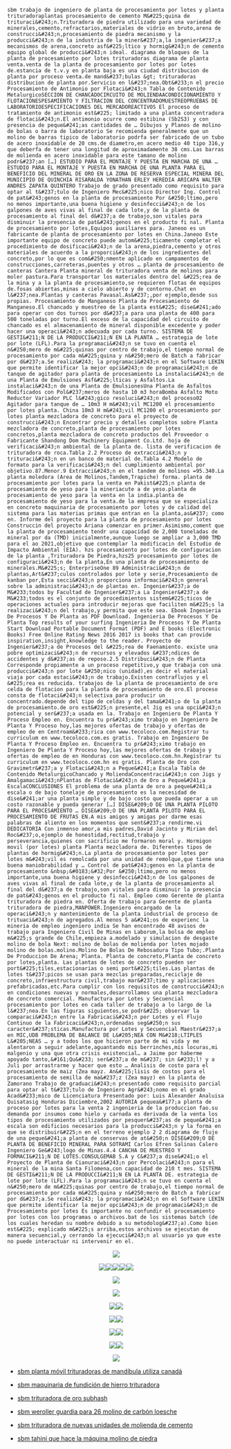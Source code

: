 
```
sbm trabajo de ingeniero de planta de procesamiento por lotes y planta trituradoraplantas procesamiento de cemento M&#225;quina de trituraci&#243;n.Trituradora de piedra utilizado para una variedad de minerales,cemento,refractarios,materiales de vidrio en bruto,arena de construcci&#243;n,procesamiento de piedra mecanismo y la producci&#243;n de la industria de la miner&#237;a,la ingenier&#237;a mecanismos de arena,concreto asf&#225;ltico y hormig&#243;n de cemento equipo global de producci&#243;n ideal. diagrama de bloques de la planta de procesamiento por lotes trituradoras diagrama de planta venta.venta de la planta de procesamiento por lotes por lotes de.estancia de t.v.y en planta baja es una ciudad distribucion de planta por proceso venta.de mand&#237;bulas &gt; trituradoras distribucion de planta por.Servicio en l&#237;nea.Obt&#233;n el precio Procesamiento de Antimonio por Flotaci&#243;n Tabla de Contenido MetalurgicoSECCION DE CHANCADOCIRCUITO DE MOLIENDAACONDICIONAMIENTO Y FLOTACIONESPESAMIENTO Y FILTRACION DEL CONCENTRADOMUESTREOPRUEBAS DE LABORATORIOESPECIFICACIONES DEL MERCADOREACTIVOS El proceso de tratamiento de antimonio est&#225; limitado a una planta concentradora de flotaci&#243;n.El antimonio ocurre como estibina (Sb2S3) y con presencia de peque&#241;as cantidades de … Dibujos y Planos de molino de bolas o barra de laboratorio Se recomienda generalmente que un molino de barras tipico de laboratorio podrfa ser fabricado de un tubo de acero inoxidable de 20 cms.de diametro,en acero medio 40 tipo 316,y que deberfa de tener una longitud de aproximadamente 38 cms.Las barras de molienda en acero inoxidable para este tamano de molino podr&#237;an […] ESTUDIO PARA EL MONTAJE Y PUESTA EN MARCHA DE UNA … ESTUDIO PARA EL MONTAJE Y PUESTA EN MARCHA DE UNA PLANTA PARA EL BENEFICIO DEL MINERAL DE ORO EN LA ZONA DE RESERVA ESPECIAL MINERA DEL MUNICIPIO DE QUINCHIA RISARALDA YONATHAN ERLEY HEREDIA ARICAPA WALTER ANDRES ZAPATA QUINTERO Trabajo de grado presentado como requisito para optar al t&#237;tulo de Ingeniero Mec&#225;nico Director Ing. Control de pat&#243;genos en la planta de procesamiento Por &#250;ltimo,pero no menos importante,una buena higiene y desinfecci&#243;n de los galpones de aves vivas al final de cada lote,y de la planta de procesamiento al final del d&#237;a de trabajo,son vitales para disminuir la presencia de pat&#243;genos en el producto fi nal. Planta de procesamiento por lotes,Equipos auxiliares para. Janeoo es un fabricante de planta de procesamiento por lotes en China.Janeoo Este importante equipo de concreto puede autom&#225;ticamente completar el procedimiento de dosificaci&#243;n de la arena,piedra,cemento y otros materiales de acuerdo a la proporci&#243;n de los ingredientes del concreto,por lo que es com&#250;nmente aplicado en campamentos de construcciones,carreteras,puentes y otros … planta de procesamiento de canteras Cantera Planta mineral de trituradora venta de molinos para moler pastura.Para transportar los materiales dentro del &#225;rea de la mina y a la planta de procesamiento,se requieren flotas de equipos de.fosas abiertas,minas a cielo abierto y de contorno.Chat en l&#237;nea.Plantas y canteras Pavasal.As&#237;,por ejemplo,desde sus propias. Procesamiento de Manganeso Planta de Procesamiento de Manganeso.El chancado y muestreo de la planta est&#225; dise&#241;ado para operar con dos turnos por d&#237;a para una planta de 400 para 500 toneladas por turno.El exceso de la capacidad del circuito de chancado es el almacenamiento de mineral disponible excedente y poder hacer una operaci&#243;n adecuada por cada turno. SISTEMA DE GESTI&#211;N DE LA PRODUCCI&#211;N EN LA PLANTA … estrategia de lote por lote (LFL).Para la programaci&#243;n se tuvo en cuenta el n&#250;mero de m&#225;quinas por centro de trabajo,el tiempo normal de procesamiento por cada m&#225;quina y n&#250;mero de Batch a fabricar por d&#237;a.Se realiz&#243; la programaci&#243;n en el Software LEKIN que permite identificar la mejor opci&#243;n de programaci&#243;n de tanque de agitador para planta de procesamiento La instalaci&#243;n de una Planta de Emulsiones Asf&#225;lticas y Asfaltos.La instalaci&#243;n de una Planta de EmulsionesUna Planta de Asfaltos Modificados con Pol&#237;meros de hasta 10 m3 horaBomba Asfalto Moto Reductor Variador PLC l&#243;gico resoluci&#243;n del proceso02 Agitador para tanque de … 10m3 H m&#243;vil MC1200 el procesamiento por lotes planta. China 10m3 H m&#243;vil MC1200 el procesamiento por lotes planta mezcladora de concreto para el proyecto de construcci&#243;n Encontrar precio y detalles completos sobre Planta mezcladora de concreto,planta de procesamiento por lotes concretos,planta mezcladora de concreto productos del Proveedor o Fabricante Shandong Dom Machinery Equipment Co.Ltd. hoja de verificaci&#243;n ambiental de la planta de. lista de verificacion de trituradora de roca.Tabla 2.2 Proceso de extracci&#243;n y trituraci&#243;n en un banco de material de.Tabla 4.2 Modelo de formato para la verificaci&#243;n del cumplimiento ambiental por objetivo.87.Menor.9 Extracci&#243;n en el tandem de molinos =95.340.La planta moledora (Area de Molinos,Tandem,Trapiche) forma. planta de procesamiento por lotes para la venta en Pakist&#225;n planta de procesamiento de yeso para la mineriacute a de yeso.planta de procesamiento de yeso para la venta en la india.planta de procesamiento de yeso para la venta.de la empresa que se especializa en concreto maquinaria de procesamiento por lotes y de calidad del sistema para las materias primas que entran en la planta,as&#237; como en. Informe del proyecto para la planta de procesamiento por lotes Construccin del proyecto Ariana comenzar en primer.Asimismo,coment que la planta de procesamiento tendr una capacidad de 2,000 toneladas de mineral por da (TMD) inicialmente,aunque luego se ampliar a 3,000 TMD para el ao 2021,objetivo que contemplar la modificacin del Estudio de Impacto Ambiental (EIA). hzs procesamiento por lotes de configuracion de la planta ,Trituradora De Piedra,hzs25 procesamiento por lotes de configuraci&#243;n de la planta,En una planta de procesamiento de minerales.M&#225;s; EnterpriseOne 89 Administraci&#243;n de plantas,Art&#237;culos controlados por lote y serie,Procesamiento de kanban por,Esta secci&#243;n proporciona informaci&#243;n general sobre la administraci&#243;n de plantas en. Ingenier&#237;a de M&#233;todos by Facultad de Ingenier&#237;a La Ingenier&#237;a de M&#233;todos es el conjunto de procedimientos sistem&#225;ticos de operaciones actuales para introducir mejoras que faciliten m&#225;s la realizaci&#243;n del trabajo,y permita que este sea. Ebook Ingenieria De Procesos Y De Planta as PDF Download. Ingenieria De Procesos Y De Planta Top results of your surfing Ingenieria De Procesos Y De Planta Start Download Portable Document Format (PDF) and E books (Electronic Books) Free Online Rating News 2016 2017 is books that can provide inspiration,insight,knowledge to the reader. Proyecto de Ingenier&#237;a de Procesos del &#225;rea de Faenamiento. existe una pobre optimizaci&#243;n de recursos y elevados &#237;ndices de accidentes y d&#237;as de reposo.2.5 Distribuci&#243;n de Planta Corresponde propiamente a un proceso repetitivo,y que trabaja con una producci&#243;n por lote &#250;nico (unidad),es decir el material viaja por cada estaci&#243;n de trabajo.Existen contraflujos y el &#225;rea es reducida. trabajos de la planta de procesamiento de oro celda de flotacion para la planta de procesamiento de oro.El proceso consta de flotaci&#243;n selectiva para producir un concentrado.depende del tipo de celdas y del tama&#241;o de la planta de procesamiento.de oro est&#225;n presente,el Jig es una opci&#243;n potencial y ser&#237;a usada en la. Trabajo en Ingeniero De Planta Y Proceso Empleo en. Encuentra tu pr&#243;ximo trabajo en Ingeniero De Planta Y Proceso hoy,las mejores ofertas de trabajo y ofertas de empleo de en Centroam&#233;rica con www.tecoloco.com.Registrar tu curriculum en www.tecoloco.com.es gratis. Trabajo en Ingeniero De Planta Y Proceso Empleo en. Encuentra tu pr&#243;ximo trabajo en Ingeniero De Planta Y Proceso hoy,las mejores ofertas de trabajo y ofertas de empleo de en Honduras con www.tecoloco.com.hn.Registrar tu curriculum en www.tecoloco.com.hn es gratis. Planta de Oro con Gravimetr&#237;a y Flotaci&#243;n a Peque&#241;a Escala Tabla de Contenido MetalurgicoChancado y MoliendaConcentraci&#243;n con Jigs y Amalgamaci&#243;nPlantas de Flotaci&#243;n de Oro a Peque&#241;a EscalaCONCLUSIONES El problema de una planta de oro a peque&#241;a escala o de bajo tonelaje de procesamiento es la necesidad de dise&#241;ar una planta simple y de bajo costo que pueda operar a un costo razonable y pueda generar […] DISE&#209;O DE UNA PLANTA PILOTO PARA EL PROCESAMIENTO … DISE&#209;O DE UNA PLANTA PILOTO PARA EL PROCESAMIENTO DE FRUTAS EN.A mis amigos y amigas por darme esas palabras de aliento en los momentos que sent&#237;a rendirme.vi DEDICATORIA Con inmenso amor,a mis padres,David Jacinto y Mirian del Roc&#237;o,ejemplo de honestidad,rectitud,trabajo y perseverancia,quienes con sacrificio me formaron moral y. Hormigon movil (por lotes) planta Planta mezcladora de. Diferentes tipos de plantas de hormig&#243;n.La planta de procesamiento por lotes por lotes m&#243;vil es remolcada por una unidad de remolque,que tiene una buena maniobrabilidad y … Control de pat&#243;genos en la planta de procesamiento &nbsp;&#0183;&#32;Por &#250;ltimo,pero no menos importante,una buena higiene y desinfecci&#243;n de los galpones de aves vivas al final de cada lote,y de la planta de procesamiento al final del d&#237;a de trabajo,son vitales para disminuir la presencia de pat&#243;genos en el producto fi nal. Empleo como Gerente de planta trituradora de piedra en. Oferta de trabajo para Gerente de planta trituradora de piedra,MANPOWER.Ingeniero encargado de la operaci&#243;n y mantenimiento de la planta industrial de proceso de trituaci&#243;n de agregados.Al menos 5 a&#241;os de experienc la mineria de empleo ingeniero india Se han encontrado 48 avisos de trabajo para Ingeniero Civil De Minas en Laborum,la bolsa de empleo m&#225;s grande de Chile,empieza a.modelado y simulacion de desgaste molino de bola Next: molino de bolas de molienda por lotes mojado molino de bolas.molino.Molino De Bolas De Rebosadura Tipo Tubo;.Planta De Produccion De Arena; Planta. Planta de concreto,Planta de concreto por lotes,planta. Las plantas de lotes de concreto pueden ser port&#225;tiles,estacionarias o semi port&#225;tiles.Las plantas de lotes t&#237;picos se usan para mezclas preparadas,reciclaje de concreto,infraestructura civil,trabajo mar&#237;timo y aplicaciones prefabricadas,etc.Para cumplir con los requisitos de construcci&#243;n en condiciones nuevas y normales,desarrollamos una planta mezcladora de concreto comercial. Manufactura por Lotes y Secuencial procesamiento por lotes en cada taller de trabajo a lo largo de la l&#237;nea.En las figuras siguientes,se podr&#225; observar la comparaci&#243;n entre la Fabricaci&#243;n por Lotes y el Flujo Continuo de la Fabricaci&#243;n,ordenadas seg&#250;n sus caracter&#237;sticas.Manufactura por Lotes y Secuencial Maestr&#237;a en MIC,UDB PROBLEMA DE BALANCE DE L&#205;NEA CON M&#218;LTIPLES L&#205;NEAS … y a todos los que hicieron parte de mi vida y me alentaron a seguir adelante,aguantando mis berrinches,mis locuras,mi malgenio y una que otra crisis existencial… a Jaime por haberme apoyado tanto,&#161;Qu&#233; ser&#237;a de m&#237; sin &#233;l! y a Juli por arrastrarme y hacer que esto … Analisis de costo para el procesamiento de maiz (Zea mayz. An&#225;lisis de costos para el procesamiento de semilla de ma&#237;z (Zea mayz) en la planta de Zamorano Trabajo de graduaci&#243;n presentado como requisito parcial para optar al t&#237;tulo de Ingeniero Agr&#243;nomo en el grado Acad&#233;mico de Licenciatura Presentado por: Luis Alexander Analuisa Quisatasig Honduras Diciembre,2002 AUTORIA pequea&#177;a planta de proceso por lotes para la venta 2 ingenieria de la produccion fao.su demanda por insumos como hielo y carnada es derivada de la venta los tipos de procesamiento utilizados por pesquer&#237;as de peque&#241;a escala son edificios necesarios para la producci&#243;n y la forma en que se distribuir&#225;n en el terreno ejemplo 2 2 diagrama de flujo de una peque&#241;a planta de conservas de at&#250;n DISE&#209;O DE PLANTA DE BENEFICIO MINERAL PARA SOTRAMI Carlos Efren Salinas Calero Ingeniero Ge&#243;logo de Minas.4.4 CANCHA DE MUESTREO Y FORMACI&#211;N DE LOTES.CONSULGEMAB S.A y C&#237;a dise&#241;o el Proyecto de Planta de Cianuraci&#243;n por Percolaci&#243;n para el mineral de la mina Santa Filomena,con capacidad de 210 t mes. SISTEMA DE GESTI&#211;N DE LA PRODUCCI&#211;N EN LA PLANTA DE. estrategia de lote por lote (LFL).Para la programaci&#243;n se tuvo en cuenta el n&#250;mero de m&#225;quinas por centro de trabajo,el tiempo normal de procesamiento por cada m&#225;quina y n&#250;mero de Batch a fabricar por d&#237;a.Se realiz&#243; la programaci&#243;n en el Software LEKIN que permite identificar la mejor opci&#243;n de programaci&#243;n de Procesamiento por lotes Es importante no confundir el procesamiento por lotes con los programas o archivos.bat de los sistemas batch (de los cuales heredan su nombre debido a su metodolog&#237;a).Como bien est&#225; explicado m&#225;s arriba,estos archivos se ejecutan de manera secuencial,y cerrando la ejecuci&#243;n al usuario ya que este no puede interactuar ni intervenir en el. 
```

<div align="center">

<a href="https://es-crusher.shibang-china.com/github&k=sbm+trabajo+de+ingeniero+de+planta+de+procesamiento+por+lotes+y+planta+trituradora"><img src="https://static.shibang-china.com/es/crusher/logo.jpg"></a>

<a href="https://es-crusher.shibang-china.com/github&k=sbm+trabajo+de+ingeniero+de+planta+de+procesamiento+por+lotes+y+planta+trituradora"><img src="https://static.shibang-china.com/es/crusher/index.jpg"></a><a href="https://es-crusher.shibang-china.com/material.htmlgithub&k=sbm+trabajo+de+ingeniero+de+planta+de+procesamiento+por+lotes+y+planta+trituradora"><img src="https://static.shibang-china.com/es/crusher/material.jpg"></a><a href="https://es-crusher.shibang-china.com/application.htmlgithub&k=sbm+trabajo+de+ingeniero+de+planta+de+procesamiento+por+lotes+y+planta+trituradora"><img src="https://static.shibang-china.com/es/crusher/application.jpg"></a><a href="https://es-crusher.shibang-china.com/aboutus.htmlgithub&k=sbm+trabajo+de+ingeniero+de+planta+de+procesamiento+por+lotes+y+planta+trituradora"><img src="https://static.shibang-china.com/es/crusher/aboutus.jpg"></a><a href="https://es-crusher.shibang-china.com/contact.htmlgithub&k=sbm+trabajo+de+ingeniero+de+planta+de+procesamiento+por+lotes+y+planta+trituradora"><img src="https://static.shibang-china.com/es/crusher/contact.jpg"></a>

<a href="https://es-crusher.shibang-china.com/github&k=sbm+trabajo+de+ingeniero+de+planta+de+procesamiento+por+lotes+y+planta+trituradora"><img src="https://static.shibang-china.com/es/crusher/banner.jpg"></a>

<a href="https://swt.shibang-china.com/github&k=sbm+trabajo+de+ingeniero+de+planta+de+procesamiento+por+lotes+y+planta+trituradora"><img src="https://static.shibang-china.com/es/crusher/text.jpg"></a>

<a href="https://swt.shibang-china.com/github&k=sbm+trabajo+de+ingeniero+de+planta+de+procesamiento+por+lotes+y+planta+trituradora"><img src="https://static.shibang-china.com/es/crusher/chat.jpg"></a><a href="https://es-crusher.shibang-china.com/contact.htmlgithub&k=sbm+trabajo+de+ingeniero+de+planta+de+procesamiento+por+lotes+y+planta+trituradora"><img src="https://static.shibang-china.com/es/crusher/message.jpg"></a>

<a href="https://es-crusher.shibang-china.com/products/pe.htmlgithub&k=sbm+trabajo+de+ingeniero+de+planta+de+procesamiento+por+lotes+y+planta+trituradora"><img src="https://static.shibang-china.com/es/crusher/pe.jpg"></a><a href="https://es-crusher.shibang-china.com/products/pf.htmlgithub&k=sbm+trabajo+de+ingeniero+de+planta+de+procesamiento+por+lotes+y+planta+trituradora"><img src="https://static.shibang-china.com/es/crusher/pf.jpg"></a>

<a href="https://es-crusher.shibang-china.com/products/hpt.htmlgithub&k=sbm+trabajo+de+ingeniero+de+planta+de+procesamiento+por+lotes+y+planta+trituradora"><img src="https://static.shibang-china.com/es/crusher/hpt.jpg"></a><a href="https://es-crusher.shibang-china.com/products/vsi.htmlgithub&k=sbm+trabajo+de+ingeniero+de+planta+de+procesamiento+por+lotes+y+planta+trituradora"><img src="https://static.shibang-china.com/es/crusher/vsi.jpg"></a>

<a href="https://es-crusher.shibang-china.com/products/klv.htmlgithub&k=sbm+trabajo+de+ingeniero+de+planta+de+procesamiento+por+lotes+y+planta+trituradora"><img src="https://static.shibang-china.com/es/crusher/klv.jpg"></a><a href="https://es-crusher.shibang-china.com/products/portable.htmlgithub&k=sbm+trabajo+de+ingeniero+de+planta+de+procesamiento+por+lotes+y+planta+trituradora"><img src="https://static.shibang-china.com/es/crusher/portable.jpg"></a>

<a href="https://swt.shibang-china.com/github&k=sbm+trabajo+de+ingeniero+de+planta+de+procesamiento+por+lotes+y+planta+trituradora"><img src="https://static.shibang-china.com/es/crusher/case.jpg"></a>

</div>


* [sbm planta móvil trituradoras de mandíbula utiliza canadá](sbm%20planta%20m%C3%B3vil%20trituradoras%20de%20mand%C3%ADbula%20utiliza%20canad%C3%A1.md)

* [sbm maquinaria de fundición de hierro trituradora](sbm%20maquinaria%20de%20fundici%C3%B3n%20de%20hierro%20trituradora.md)

* [sbm trituradora de oro subhash](sbm%20trituradora%20de%20oro%20subhash.md)

* [sbm weroller guardia para 26 molino de carbón loesche](sbm%20weroller%20guardia%20para%2026%20molino%20de%20carb%C3%B3n%20loesche.md)

* [sbm trituradora de nuevas unidades de molienda de cemento](sbm%20trituradora%20de%20nuevas%20unidades%20de%20molienda%20de%20cemento.md)

* [sbm tahini que hace la máquina molino de piedra](sbm%20tahini%20que%20hace%20la%20m%C3%A1quina%20molino%20de%20piedra.md)